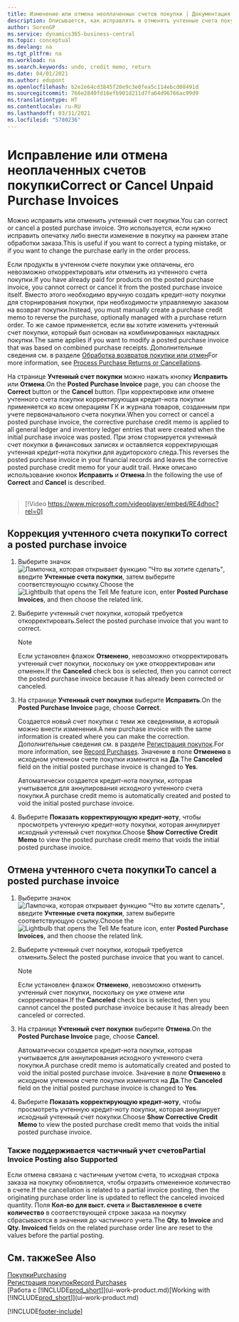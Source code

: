 ```yaml
---
title: Изменение или отмена неоплаченных счетов покупки | Документация Майкрософт
description: Описывается, как исправлять и отменять учтенные счета покупки и автоматически создавать кредит-ноты покупки.
author: SorenGP
ms.service: dynamics365-business-central
ms.topic: conceptual
ms.devlang: na
ms.tgt_pltfrm: na
ms.workload: na
ms.search.keywords: undo, credit memo, return
ms.date: 04/01/2021
ms.author: edupont
ms.openlocfilehash: b2e2e64cd3845f20e9c3e0fea5c114ebcd08491d
ms.sourcegitcommit: 766e2840fd16efb901d211d7fa64d96766ac99d9
ms.translationtype: HT
ms.contentlocale: ru-RU
ms.lasthandoff: 03/31/2021
ms.locfileid: "5780236"
---
```

# <a name="correct-or-cancel-unpaid-purchase-invoices"></a><span data-ttu-id="caea5-103">Исправление или отмена неоплаченных счетов покупки</span><span class="sxs-lookup"><span data-stu-id="caea5-103">Correct or Cancel Unpaid Purchase Invoices</span></span>

<span data-ttu-id="caea5-104">Можно исправить или отменить учтенный счет покупки.</span><span class="sxs-lookup"><span data-stu-id="caea5-104">You can correct or cancel a posted purchase invoice.</span></span> <span data-ttu-id="caea5-105">Это используется, если нужно исправить опечатку либо внести изменение в покупку на раннем этапе обработки заказа.</span><span class="sxs-lookup"><span data-stu-id="caea5-105">This is useful if you want to correct a typing mistake, or if you want to change the purchase early in the order process.</span></span>

<span data-ttu-id="caea5-106">Если продукты в учтенном счете покупки уже оплачены, его невозможно откорректировать или отменить из учтенного счета покупки.</span><span class="sxs-lookup"><span data-stu-id="caea5-106">If you have already paid for products on the posted purchase invoice, you cannot correct or cancel it from the posted purchase invoice itself.</span></span> <span data-ttu-id="caea5-107">Вместо этого необходимо вручную создать кредит-ноту покупки для сторнирования покупки, при необходимости управляемую заказом на возврат покупки.</span><span class="sxs-lookup"><span data-stu-id="caea5-107">Instead, you must manually create a purchase credit memo to reverse the purchase, optionally managed with a purchase return order.</span></span> <span data-ttu-id="caea5-108">То же самое применяется, если вы хотите изменить учтенный счет покупки, который был основан на комбинированных накладных покупки.</span><span class="sxs-lookup"><span data-stu-id="caea5-108">The same applies if you want to modify a posted purchase invoice that was based on combined purchase receipts.</span></span> <span data-ttu-id="caea5-109">Дополнительные сведения см. в разделе [Обработка возвратов покупки или отмен](purchasing-how-process-purchase-returns-cancellations.md)</span><span class="sxs-lookup"><span data-stu-id="caea5-109">For more information, see [Process Purchase Returns or Cancellations](purchasing-how-process-purchase-returns-cancellations.md).</span></span>

<span data-ttu-id="caea5-110">На странице **Учтенный счет покупки** можно нажать кнопку **Исправить** или **Отмена**.</span><span class="sxs-lookup"><span data-stu-id="caea5-110">On the **Posted Purchase Invoice** page, you can choose the **Correct** button or the **Cancel** button.</span></span> <span data-ttu-id="caea5-111">При корректировке или отмене учтенного счета покупки корректирующая кредит-нота покупки применяется ко всем операциям ГК и журнала товаров, созданным при учете первоначального счета покупки.</span><span class="sxs-lookup"><span data-stu-id="caea5-111">When you correct or cancel a posted purchase invoice, the corrective purchase credit memo is applied to all general ledger and inventory ledger entries that were created when the initial purchase invoice was posted.</span></span> <span data-ttu-id="caea5-112">При этом сторнируется учтенный счет покупки в финансовых записях и оставляется корректирующая учтенная кредит-нота покупки для аудиторского следа.</span><span class="sxs-lookup"><span data-stu-id="caea5-112">This reverses the posted purchase invoice in your financial records and leaves the corrective posted purchase credit memo for your audit trail.</span></span> <span data-ttu-id="caea5-113">Ниже описано использование кнопок **Исправить** и **Отмена**.</span><span class="sxs-lookup"><span data-stu-id="caea5-113">In the following the use of **Correct** and **Cancel** is described.</span></span>
<br><br>
> [!Video https://www.microsoft.com/videoplayer/embed/RE4dhoc?rel=0]

## <a name="to-correct-a-posted-purchase-invoice"></a><span data-ttu-id="caea5-114">Коррекция учтенного счета покупки</span><span class="sxs-lookup"><span data-stu-id="caea5-114">To correct a posted purchase invoice</span></span>
1. <span data-ttu-id="caea5-115">Выберите значок ![Лампочка, которая открывает функцию "Что вы хотите сделать"](media/ui-search/search_small.png "Что вы хотите сделать"), введите **Учтенные счета покупки**, затем выберите соответствующую ссылку.</span><span class="sxs-lookup"><span data-stu-id="caea5-115">Choose the ![Lightbulb that opens the Tell Me feature](media/ui-search/search_small.png "Tell me what you want to do") icon, enter **Posted Purchase Invoices**, and then choose the related link.</span></span>  
2. <span data-ttu-id="caea5-116">Выберите учтенный счет покупки, который требуется откорректировать.</span><span class="sxs-lookup"><span data-stu-id="caea5-116">Select the posted purchase invoice that you want to correct.</span></span>  

    > [!NOTE]  
    >   <span data-ttu-id="caea5-117">Если установлен флажок **Отменено**, невозможно откорректировать учтенный счет покупки, поскольку он уже откорректирован или отменен.</span><span class="sxs-lookup"><span data-stu-id="caea5-117">If the **Canceled** check box is selected, then you cannot correct the posted purchase invoice because it has already been corrected or canceled.</span></span>
3. <span data-ttu-id="caea5-118">На странице **Учтенный счет покупки** выберите **Исправить**.</span><span class="sxs-lookup"><span data-stu-id="caea5-118">On the **Posted Purchase Invoice** page, choose **Correct**.</span></span>

    <span data-ttu-id="caea5-119">Создается новый счет покупки с теми же сведениями, в который можно внести изменения.</span><span class="sxs-lookup"><span data-stu-id="caea5-119">A new purchase invoice with the same information is created where you can make the correction.</span></span> <span data-ttu-id="caea5-120">Дополнительные сведения см. в разделе [Регистрация покупок](purchasing-how-record-purchases.md).</span><span class="sxs-lookup"><span data-stu-id="caea5-120">For more information, see [Record Purchases](purchasing-how-record-purchases.md).</span></span> <span data-ttu-id="caea5-121">Значение в поле **Отменено** в исходном учтенном счете покупки изменится на **Да**.</span><span class="sxs-lookup"><span data-stu-id="caea5-121">The **Canceled** field on the initial posted purchase invoice is changed to **Yes**.</span></span>

    <span data-ttu-id="caea5-122">Автоматически создается кредит-нота покупки, которая учитывается для аннулирования исходного учтенного счета покупки.</span><span class="sxs-lookup"><span data-stu-id="caea5-122">A purchase credit memo is automatically created and posted to void the initial posted purchase invoice.</span></span>
4. <span data-ttu-id="caea5-123">Выберите **Показать корректирующую кредит-ноту**, чтобы просмотреть учтенную кредит-ноту покупки, которая аннулирует исходный учтенный счет покупки.</span><span class="sxs-lookup"><span data-stu-id="caea5-123">Choose **Show Corrective Credit Memo** to view the posted purchase credit memo that voids the initial posted purchase invoice.</span></span>

## <a name="to-cancel-a-posted-purchase-invoice"></a><span data-ttu-id="caea5-124">Отмена учтенного счета покупки</span><span class="sxs-lookup"><span data-stu-id="caea5-124">To cancel a posted purchase invoice</span></span>
1. <span data-ttu-id="caea5-125">Выберите значок ![Лампочка, которая открывает функцию "Что вы хотите сделать"](media/ui-search/search_small.png "Что вы хотите сделать"), введите **Учтенные счета покупки**, затем выберите соответствующую ссылку.</span><span class="sxs-lookup"><span data-stu-id="caea5-125">Choose the ![Lightbulb that opens the Tell Me feature](media/ui-search/search_small.png "Tell me what you want to do") icon, enter **Posted Purchase Invoices**, and then choose the related link.</span></span>  
2. <span data-ttu-id="caea5-126">Выберите учтенный счет покупки, который требуется отменить.</span><span class="sxs-lookup"><span data-stu-id="caea5-126">Select the posted purchase invoice that you want to cancel.</span></span>

    > [!NOTE]  
    >   <span data-ttu-id="caea5-127">Если установлен флажок **Отменено**, невозможно отменить учтенный счет покупки, поскольку он уже отмене или скорректирован.</span><span class="sxs-lookup"><span data-stu-id="caea5-127">If the **Canceled** check box is selected, then you cannot cancel the posted purchase invoice because it has already been canceled or corrected.</span></span>
3. <span data-ttu-id="caea5-128">На странице **Учтенный счет покупки** выберите **Отмена**.</span><span class="sxs-lookup"><span data-stu-id="caea5-128">On the **Posted Purchase Invoice** page, choose **Cancel**.</span></span>

    <span data-ttu-id="caea5-129">Автоматически создается кредит-нота покупки, которая учитывается для аннулирования исходного учтенного счета покупки.</span><span class="sxs-lookup"><span data-stu-id="caea5-129">A purchase credit memo is automatically created and posted to void the initial posted purchase invoice.</span></span> <span data-ttu-id="caea5-130">Значение в поле **Отменено** в исходном учтенном счете покупки изменится на **Да**.</span><span class="sxs-lookup"><span data-stu-id="caea5-130">The **Canceled** field on the initial posted purchase invoice is changed to **Yes**.</span></span>
4. <span data-ttu-id="caea5-131">Выберите **Показать корректирующую кредит-ноту**, чтобы просмотреть учтенную кредит-ноту покупки, которая аннулирует исходный учтенный счет покупки.</span><span class="sxs-lookup"><span data-stu-id="caea5-131">Choose **Show Corrective Credit Memo** to view the posted purchase credit memo that voids the initial posted purchase invoice.</span></span>

### <a name="partial-invoice-posting-also-supported"></a><span data-ttu-id="caea5-132">Также поддерживается частичный учет счетов</span><span class="sxs-lookup"><span data-stu-id="caea5-132">Partial Invoice Posting also Supported</span></span>
<span data-ttu-id="caea5-133">Если отмена связана с частичным учетом счета, то исходная строка заказа на покупку обновляется, чтобы отразить отмененное количество в счете.</span><span class="sxs-lookup"><span data-stu-id="caea5-133">If the cancellation is related to a partial invoice posting, then the originating purchase order line is updated to reflect the canceled invoiced quantity.</span></span> <span data-ttu-id="caea5-134">Поля **Кол-во для выст. счета** и **Выставленное в счете количество** в соответствующей строке заказа на покупку сбрасываются в значения до частичного учета.</span><span class="sxs-lookup"><span data-stu-id="caea5-134">The **Qty. to Invoice** and **Qty. Invoiced** fields on the related purchase order line are reset to the values before the partial posting.</span></span>

## <a name="see-also"></a><span data-ttu-id="caea5-135">См. также</span><span class="sxs-lookup"><span data-stu-id="caea5-135">See Also</span></span>
[<span data-ttu-id="caea5-136">Покупки</span><span class="sxs-lookup"><span data-stu-id="caea5-136">Purchasing</span></span>](purchasing-manage-purchasing.md)  
[<span data-ttu-id="caea5-137">Регистрация покупок</span><span class="sxs-lookup"><span data-stu-id="caea5-137">Record Purchases</span></span>](purchasing-how-record-purchases.md)  
<span data-ttu-id="caea5-138">[Работа с [!INCLUDE[prod_short](includes/prod_short.md)]](ui-work-product.md)</span><span class="sxs-lookup"><span data-stu-id="caea5-138">[Working with [!INCLUDE[prod_short](includes/prod_short.md)]](ui-work-product.md)</span></span>


[!INCLUDE[footer-include](includes/footer-banner.md)]